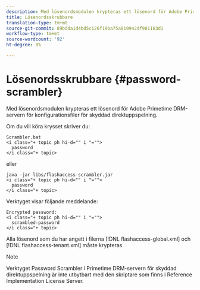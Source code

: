 ```yaml
---
description: Med lösenordsmodulen krypteras ett lösenord för Adobe Primetime DRM-servern för konfigurationsfiler för skyddad direktuppspelning.
title: Lösenordsskrubbare
translation-type: tm+mt
source-git-commit: 89bdda1d4bd5c126f19ba75a819942df901183d1
workflow-type: tm+mt
source-wordcount: '92'
ht-degree: 0%

---
```



# Lösenordsskrubbare {#password-scrambler}

Med lösenordsmodulen krypteras ett lösenord för Adobe Primetime DRM-servern för konfigurationsfiler för skyddad direktuppspelning.

Om du vill köra krysset skriver du:

```
Scrambler.bat  
<i class="+ topic ph hi-d="" i "="">
  password 
</i class="+ topic>
```

eller

```
java -jar libs/flashaccess-scrambler.jar  
<i class="+ topic ph hi-d="" i "="">
  password  
</i class="+ topic>
```

Verktyget visar följande meddelande:

```
Encrypted password:  
<i class="+ topic ph hi-d="" i "="">
  scrambled-password 
</i class="+ topic>
```

Alla lösenord som du har angett i filerna [!DNL flashaccess-global.xml] och [!DNL flashaccess-tenant.xml] måste krypteras.

>[!NOTE]
>
>Verktyget Password Scrambler i Primetime DRM-servern för skyddad direktuppspelning är inte utbytbart med den skriptare som finns i Reference Implementation License Server.